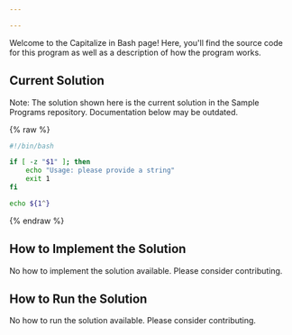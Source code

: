 ```yaml
---

---
```


Welcome to the Capitalize in Bash page! Here, you'll find the source code for this program as well as a description of how the program works.

## Current Solution

Note: The solution shown here is the current solution in the Sample Programs repository. Documentation below may be outdated.

{% raw %}

```Bash
#!/bin/bash

if [ -z "$1" ]; then
    echo "Usage: please provide a string"
    exit 1
fi

echo ${1^}

```

{% endraw %}

## How to Implement the Solution

No how to implement the solution available. Please consider contributing.

## How to Run the Solution

No how to run the solution available. Please consider contributing.